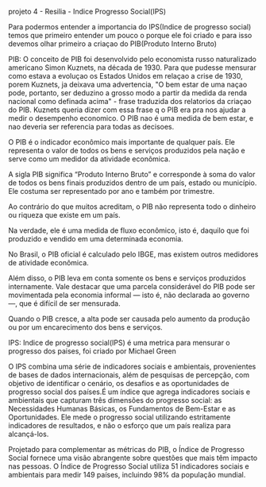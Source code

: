 projeto 4 - Resilia - Indice Progresso Social(IPS)

Para podermos entender a importancia do IPS(Indice de progresso social) temos que primeiro entender um pouco o porque ele foi criado e para isso devemos olhar primeiro a criaçao do PIB(Produto Interno Bruto)

PIB:
O conceito de PIB foi desenvolvido pelo economista russo naturalizado americano Simon Kuznets, na década de 1930. Para que pudesse mensurar como estava a evoluçao os Estados Unidos em relaçao a crise de 1930, porem Kuznets, ja deixava uma advertencia, "O bem estar de uma naçao pode, portanto, ser deduzino a grosso modo a partir da medida da renda nacional como definada acima" - frase traduzida dos relatorios da criaçao do PIB. Kuznets queria dizer com essa frase q o PIB era pra nos ajudar a medir o desempenho economico. O PIB nao é uma medida de bem estar, e nao deveria ser referencia para todas as decisoes.

O PIB é o indicador econômico mais importante de qualquer país. Ele representa o valor de todos os bens e serviços produzidos pela nação e serve como um medidor da atividade econômica.

A sigla PIB significa “Produto Interno Bruto” e corresponde à soma do valor de todos os bens finais produzidos dentro de um país, estado ou município. Ele costuma ser representado por ano e também por trimestre.

Ao contrário do que muitos acreditam, o PIB não representa todo o dinheiro ou riqueza que existe em um país.

Na verdade, ele é uma medida de fluxo econômico, isto é, daquilo que foi produzido e vendido em uma determinada economia.

No Brasil, o PIB oficial é calculado pelo IBGE, mas existem outros medidores de atividade econômica. 

Além disso, o PIB leva em conta somente os bens e serviços produzidos internamente. 
Vale destacar que uma parcela considerável do PIB pode ser movimentada pela economia informal — isto é, não declarada ao governo —, que é difícil de ser mensurada. 

Quando o PIB cresce, a alta pode ser causada pelo aumento da produção ou por um encarecimento dos bens e serviços.

IPS:
Indice de progresso social(IPS) é uma metrica para mensurar o progresso dos paises, foi criado por Michael Green

O IPS combina uma série de indicadores sociais e ambientais, provenientes de bases de dados internacionais, além de pesquisas de percepção, com objetivo de identificar o cenário, os desafios e as oportunidades de progresso social dos países.É um índice que agrega indicadores sociais e ambientais que capturam três dimensões do progresso social: as Necessidades Humanas Básicas, os Fundamentos de Bem-Estar e as Oportunidades. Ele mede o progresso social utilizando estritamente indicadores de resultados, e não o esforço que um país realiza para alcançá-los. 

Projetado para complementar as métricas do PIB, o Índice de Progresso Social fornece uma visão abrangente sobre questões que mais têm impacto nas pessoas. O Índice de Progresso Social utiliza 51 indicadores sociais e ambientais para medir 149 países, incluindo 98% da população mundial.

